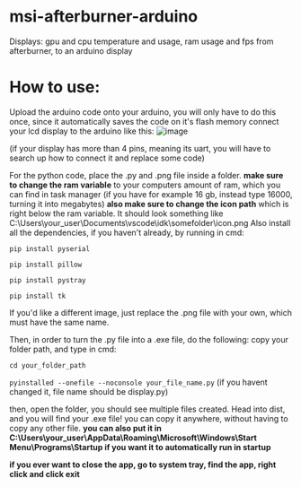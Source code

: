 # msi-afterburner-arduino
Displays: gpu and cpu temperature and usage, ram usage and fps from afterburner, to an arduino display

# How to use:
Upload the arduino code onto your arduino, you will only have to do this once, since it automatically saves the code on it's flash memory
connect your lcd display to the arduino like this:
![image](https://github.com/user-attachments/assets/f5619862-e0b2-4ab2-9a82-bc0ae0404f4d)

(if your display has more than 4 pins, meaning its uart, you will have to search up how to connect it and replace some code)

For the python code, place the .py and .png file inside a folder.
__make sure to change the ram variable__ to your computers amount of ram, which you can find in task manager (if you have for example 16 gb, instead type 16000, turning it into megabytes)
__also make sure to change the icon path__ which is right below the ram variable. It should look something like C:\Users\your_user\Documents\vscode\idk\somefolder\icon.png
Also install all the dependencies, if you haven't already, by running in cmd:

```pip install pyserial```

```pip install pillow```

```pip install pystray```

```pip install tk```

If you'd like a different image, just replace the .png file with your own, which must have the same name.

Then, in order to turn the .py file into a .exe file, do the following:
copy your folder path, and type in cmd:

``` cd your_folder_path ```

``` pyinstalled --onefile --noconsole your_file_name.py ``` (if you havent changed it, file name should be display.py)

then, open the folder, you should see multiple files created. Head into dist, and you will find your .exe file!
you can copy it anywhere, without having to copy any other file.
__you can also put it in C:\Users\your_user\AppData\Roaming\Microsoft\Windows\Start Menu\Programs\Startup if you want it to automatically run in startup__

__if you ever want to close the app, go to system tray, find the app, right click and click exit__
